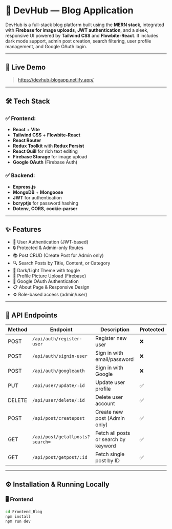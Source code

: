 # 🚀 DevHub — Blog Application

DevHub is a full-stack blog platform built using the **MERN stack**, integrated with **Firebase for image uploads**, **JWT authentication**, and a sleek, responsive UI powered by **Tailwind CSS** and **Flowbite-React**. It includes dark mode support, admin post creation, search filtering, user profile management, and Google OAuth login.

---

## 📸 Live Demo

>https://devhub-blogapp.netlify.app/

---

## 🛠️ Tech Stack

### ✅ Frontend:
- **React** + **Vite**
- **Tailwind CSS** + **Flowbite-React**
- **React Router**
- **Redux Toolkit** with **Redux Persist**
- **React Quill** for rich text editing
- **Firebase Storage** for image upload
- **Google OAuth** (Firebase Auth)

### ✅ Backend:
- **Express.js**
- **MongoDB** + **Mongoose**
- **JWT** for authentication
- **bcryptjs** for password hashing
- **Dotenv**, **CORS**, **cookie-parser**

---

## ✨ Features

- 🔐 User Authentication (JWT-based)
- 🔒 Protected & Admin-only Routes
- 📚 Post CRUD (Create Post for Admin only)
- 🔍 Search Posts by Title, Content, or Category
- 🌙 Dark/Light Theme with toggle
- 📸 Profile Picture Upload (Firebase)
- 🧠 Google OAuth Authentication
- 📋 About Page & Responsive Design
- ⚙️ Role-based access (admin/user)

---

## 📮 API Endpoints

| Method | Endpoint                          | Description                          | Protected |
|--------|-----------------------------------|--------------------------------------|-----------|
| POST   | `/api/auth/register-user`         | Register new user                    | ❌        |
| POST   | `/api/auth/signin-user`           | Sign in with email/password          | ❌        |
| POST   | `/api/auth/googleauth`            | Sign in with Google                  | ❌        |
| PUT    | `/api/user/update/:id`            | Update user profile                  | ✅        |
| DELETE | `/api/user/delete/:id`            | Delete user account                  | ✅        |
| POST   | `/api/post/createpost`            | Create new post (Admin only)         | ✅        |
| GET    | `/api/post/getallposts?search=`   | Fetch all posts or search by keyword | ✅        |
| GET    | `/api/post/getpost/:id`           | Fetch single post by ID              | ✅        |

---

## ⚙️ Installation & Running Locally

### 🖥️ Frontend

```bash
cd Frontend_Blog
npm install
npm run dev
